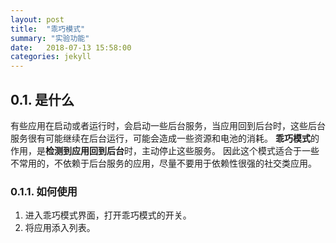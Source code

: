 ```yaml
---
layout: post
title:  "乖巧模式"
summary: "实验功能"
date:   2018-07-13 15:58:00
categories: jekyll
---
```

<!-- more -->

## 0.1. 是什么
有些应用在启动或者运行时，会启动一些后台服务，当应用回到后台时，这些后台服务很有可能继续在后台运行，可能会造成一些资源和电池的消耗。
**乖巧模式**的作用，是**检测到应用回到后台**时，主动停止这些服务。
因此这个模式适合于一些不常用的，不依赖于后台服务的应用，尽量不要用于依赖性很强的社交类应用。

### 0.1.1. 如何使用
1. 进入乖巧模式界面，打开乖巧模式的开关。
2. 将应用添入列表。